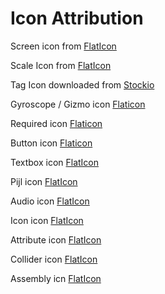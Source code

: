 # Icon Attribution

Screen icon from [FlatIcon](https://www.flaticon.com/free-icons/content-writing)

Scale Icon from [FlatIcon](https://www.flaticon.com/free-icons/scalability)

Tag Icon downloaded from [Stockio](https://www.stockio.com/free-icon/blossom-icon-set-tag)

Gyroscope / Gizmo icon [Flaticon](https://www.flaticon.com/free-icon/gyroscope_2923676)

Required icon [Flaticon](https://www.flaticon.com/free-icons/asterisk)

Button icon [Flaticon](https://www.flaticon.com/free-icons/button)

Textbox icon [FlatIcon](https://www.flaticon.com/free-icons/text)

Pijl icon [FlatIcon](https://www.flaticon.com/free-icons/my-location)

Audio icon [FlatIcon](https://www.flaticon.com/free-icons/sound-waves)

Icon icon [FlatIcon](https://www.flaticon.com/free-icons/more)

Attribute icon [FlatIcon](https://www.flaticon.com/free-icons/attribute)

Collider icon [FlatIcon](https://www.flaticon.com/free-icons/collide)

Assembly icn [FlatIcon](https://www.flaticon.com/free-icons/assembly)